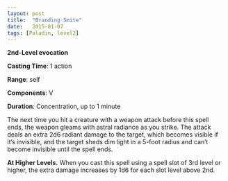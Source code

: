 ```yaml
---
layout: post
title:  "Branding Smite"
date:   2015-01-07
tags: [Paladin, level2]
---
```


**2nd-Level evocation**

**Casting Time**: 1 action

**Range**: self

**Components**: V

**Duration**: Concentration, up to 1 minute

The next time you hit a creature with a weapon attack before this spell ends, the weapon gleams with astral radiance as you strike. The attack deals an extra 2d6 radiant damage to the target, which becomes visible if it’s invisible, and the target sheds dim light in a 5-foot radius and can’t become invisible until the spell ends.

**At Higher Levels.** When you cast this spell using a spell slot of 3rd level or higher, the extra damage increases by 1d6 for each slot level above 2nd.
